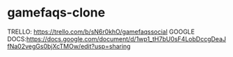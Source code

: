 # gamefaqs-clone
TRELLO: https://trello.com/b/sN6r0khO/gamefaqssocial
GOOGLE DOCS:https://docs.google.com/document/d/1wp1_tH7bU0sF4LobDccgDeaJfNa02vegGs0bjXcTMOw/edit?usp=sharing
